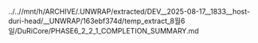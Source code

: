 ../..//mnt/h/ARCHIVE/.UNWRAP/extracted/DEV__2025-08-17__1833__host-duri-head/__UNWRAP/163ebf374d/temp_extract_8월6일/DuRiCore/PHASE6_2_2_1_COMPLETION_SUMMARY.md